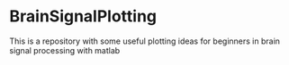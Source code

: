 # BrainSignalPlotting
This is a repository with some useful plotting ideas for beginners in brain signal processing with matlab 

